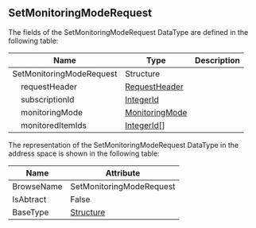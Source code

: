<!-- datatype -->
## SetMonitoringModeRequest
<!-- end of description -->
The fields of the SetMonitoringModeRequest DataType are defined in the following table:  

|Name|Type|Description|
|---|---|---|
|SetMonitoringModeRequest|Structure||
|&nbsp;&nbsp;&nbsp;&nbsp;requestHeader|[RequestHeader](../../../Part4/Services/RequestHeader/readme.md)||
|&nbsp;&nbsp;&nbsp;&nbsp;subscriptionId|[IntegerId](../../../Part4/DataTypes/IntegerId/readme.md)||
|&nbsp;&nbsp;&nbsp;&nbsp;monitoringMode|[MonitoringMode](../../../Part4/Services/MonitoringMode/readme.md)||
|&nbsp;&nbsp;&nbsp;&nbsp;monitoredItemIds|[IntegerId](../../../Part4/DataTypes/IntegerId/readme.md)[]||

The representation of the SetMonitoringModeRequest DataType in the address space is shown in the following table:  

|Name|Attribute|
|---|---|
|BrowseName|SetMonitoringModeRequest|
|IsAbtract|False|
|BaseType|[Structure](../../../Part3/DataTypes/Structure/readme.md)|

